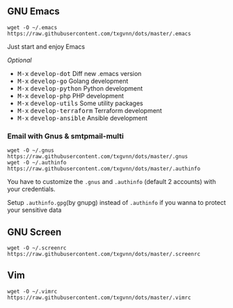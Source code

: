 ## GNU Emacs

```
wget -O ~/.emacs https://raw.githubusercontent.com/txgvnn/dots/master/.emacs
```

Just start and enjoy Emacs

*Optional*
 * <kbd>M-x</kbd> <kbd>develop-dot</kbd> Diff new .emacs version
 * <kbd>M-x</kbd> <kbd>develop-go</kbd> Golang development
 * <kbd>M-x</kbd> <kbd>develop-python</kbd> Python development
 * <kbd>M-x</kbd> <kbd>develop-php</kbd> PHP development
 * <kbd>M-x</kbd> <kbd>develop-utils</kbd> Some utility packages
 * <kbd>M-x</kbd> <kbd>develop-terraform</kbd> Terraform development
 * <kbd>M-x</kbd> <kbd>develop-ansible</kbd> Ansible development

### Email with Gnus & smtpmail-multi

```
wget -O ~/.gnus https://raw.githubusercontent.com/txgvnn/dots/master/.gnus
wget -O ~/.authinfo https://raw.githubusercontent.com/txgvnn/dots/master/.authinfo
```
You have to customize the `.gnus` and `.authinfo` (default 2 accounts) with your credentials.

Setup `.authinfo.gpg`(by gnupg) instead of `.authinfo` if you wanna to protect your sensitive data

## GNU Screen

```
wget -O ~/.screenrc https://raw.githubusercontent.com/txgvnn/dots/master/.screenrc
```

## Vim
```
wget -O ~/.vimrc https://raw.githubusercontent.com/txgvnn/dots/master/.vimrc
```

